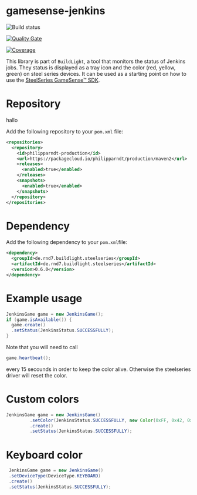 # gamesense-jenkins

![Build status](https://travis-ci.org/philipparndt/gamesense-jenkins.svg?branch=master)

[![Quality Gate](https://sonarcloud.io/api/project_badges/quality_gate?project=de.rnd7.buildlight.steelseries%3Ade.rnd7.buildlight.steelseries.parent&branch=master)](https://sonarcloud.io/dashboard?id=de.rnd7.buildlight.steelseries%3Ade.rnd7.buildlight.steelseries.parent)  

[![Coverage](https://sonarcloud.io/api/project_badges/measure?project=de.rnd7.buildlight.steelseries%3Ade.rnd7.buildlight.steelseries.parent&metric=coverage)](https://sonarcloud.io/dashboard?id=de.rnd7.buildlight.steelseries%3Ade.rnd7.buildlight.steelseries.parent)  

This library is part of `BuildLight`, a tool that monitors the status of Jenkins jobs. They status is displayed as a tray icon and the color (red, yellow, green) on steel series devices. It can be used as a starting point on how to use the [SteelSeries GameSense™ SDK](https://github.com/SteelSeries/gamesense-sdk).

# Repository

hallo

Add the following repository to your `pom.xml` file:

```xml
<repositories>
  <repository>
    <id>philipparndt-production</id>
    <url>https://packagecloud.io/philipparndt/production/maven2</url>
    <releases>
      <enabled>true</enabled>
    </releases>
    <snapshots>
      <enabled>true</enabled>
    </snapshots>
  </repository>
</repositories>
```

# Dependency

Add the following dependency to your `pom.xml`file:
```xml
<dependency>
  <groupId>de.rnd7.buildlight.steelseries</groupId>
  <artifactId>de.rnd7.buildlight.steelseries</artifactId>
  <version>0.6.0</version>
</dependency>
```

# Example usage

```java
JenkinsGame game = new JenkinsGame();
if (game.isAvailable()) {
  game.create()
  .setStatus(JenkinsStatus.SUCCESSFULLY);
}
```

Note that you will need to call
```java
game.heartbeat();
```

every 15 secounds in order to keep the color alive. Otherwise the steelseries driver will reset the color.

# Custom colors

```java
JenkinsGame game = new JenkinsGame()
		 .setColor(JenkinsStatus.SUCCESSFULLY, new Color(0xFF, 0x42, 0x0D))
		 .create()
		 .setStatus(JenkinsStatus.SUCCESSFULLY);
```

# Keyboard color

```java
 JenkinsGame game = new JenkinsGame()
 .setDeviceType(DeviceType.KEYBOARD)
 .create()
 .setStatus(JenkinsStatus.SUCCESSFULLY);
```
